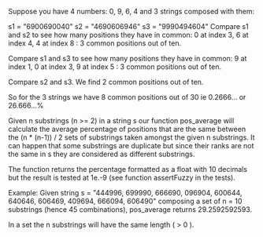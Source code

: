 Suppose you have 4 numbers: 0, 9, 6, 4 and 3 strings composed with them:

s1 = "6900690040"
s2 = "4690606946"
s3 = "9990494604"
Compare s1 and s2 to see how many positions they have in common: 0 at index 3, 6 at index 4, 4 at index 8 : 3 common positions out of ten.

Compare s1 and s3 to see how many positions they have in common: 9 at index 1, 0 at index 3, 9 at index 5 : 3 common positions out of ten.

Compare s2 and s3. We find 2 common positions out of ten.

So for the 3 strings we have 8 common positions out of 30 ie 0.2666... or 26.666...%

Given n substrings (n >= 2) in a string s our function pos_average will calculate the average percentage of positions that are the same between the (n * (n-1)) / 2 sets of substrings taken amongst the given n substrings. It can happen that some substrings are duplicate but since their ranks are not the same in s they are considered as different substrings.

The function returns the percentage formatted as a float with 10 decimals but the result is tested at 1e.-9 (see function assertFuzzy in the tests).

Example:
Given string s = "444996, 699990, 666690, 096904, 600644, 640646, 606469, 409694, 666094, 606490" composing a set of n = 10 substrings (hence 45 combinations), pos_average returns 29.2592592593.

In a set the n substrings will have the same length ( > 0 ).